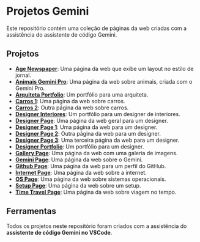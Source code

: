 # Projetos Gemini

Este repositório contém uma coleção de páginas da web criadas com a assistência do assistente de código Gemini.

## Projetos

*   [**Age Newspaper**](https://fvandrad.github.io/gemini/age_newspaper.html): Uma página da web que exibe um layout no estilo de jornal.
*   [**Animais Gemini Pro**](https://fvandrad.github.io/gemini/animais-gemini-pro.html): Uma página da web sobre animais, criada com o Gemini Pro.
*   [**Arquiteta Portfolio**](https://fvandrad.github.io/gemini/arquiteta_portfolio.html): Um portfólio para uma arquiteta.
*   [**Carros 1**](https://fvandrad.github.io/gemini/carros_1.html): Uma página da web sobre carros.
*   [**Carros 2**](https://fvandrad.github.io/gemini/carros_2.html): Outra página da web sobre carros.
*   [**Designer Interiores**](https://fvandrad.github.io/gemini/designer_interiores.html): Um portfólio para um designer de interiores.
*   [**Designer Page**](https://fvandrad.github.io/gemini/designer_page.html): Uma página da web geral para um designer.
*   [**Designer Page 1**](https://fvandrad.github.io/gemini/designer_page_1.html): Uma página da web para um designer.
*   [**Designer Page 2**](https://fvandrad.github.io/gemini/designer_page_2.html): Outra página da web para um designer.
*   [**Designer Page 3**](https://fvandrad.github.io/gemini/designer_page_3.html): Uma terceira página da web para um designer.
*   [**Designer Portfolio**](https://fvandrad.github.io/gemini/designer-portfolio.html): Um portfólio para um designer.
*   [**Gallery Page**](https://fvandrad.github.io/gemini/gallery_page.html): Uma página da web com uma galeria de imagens.
*   [**Gemini Page**](https://fvandrad.github.io/gemini/gemini_page.html): Uma página da web sobre o Gemini.
*   [**Github Page**](https://fvandrad.github.io/gemini/github_page.html): Uma página da web para um perfil do GitHub.
*   [**Internet Page**](https://fvandrad.github.io/gemini/internet_page.html): Uma página da web sobre a internet.
*   [**OS Page**](https://fvandrad.github.io/gemini/os_page.html): Uma página da web sobre sistemas operacionais.
*   [**Setup Page**](https://fvandrad.github.io/gemini/setup_page.html): Uma página da web sobre um setup.
*   [**Time Travel Page**](https://fvandrad.github.io/gemini/time_travel_page.html): Uma página da web sobre viagem no tempo.

## Ferramentas

Todos os projetos neste repositório foram criados com a assistência do **assistente de código Gemini no VSCode**.